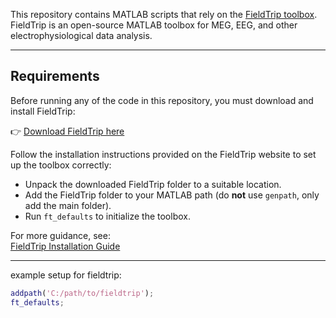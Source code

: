 This repository contains MATLAB scripts that rely on the [FieldTrip toolbox](https://www.fieldtriptoolbox.org/).  
FieldTrip is an open-source MATLAB toolbox for MEG, EEG, and other electrophysiological data analysis.

---

## Requirements

Before running any of the code in this repository, you must download and install FieldTrip:

👉 [Download FieldTrip here](https://www.fieldtriptoolbox.org/download/)

Follow the installation instructions provided on the FieldTrip website to set up the toolbox correctly:
- Unpack the downloaded FieldTrip folder to a suitable location.
- Add the FieldTrip folder to your MATLAB path (do **not** use `genpath`, only add the main folder).
- Run `ft_defaults` to initialize the toolbox.

For more guidance, see:  
[FieldTrip Installation Guide](https://www.fieldtriptoolbox.org/faq/matlab/installation/)

---

example setup for fieldtrip:
```matlab
addpath('C:/path/to/fieldtrip');
ft_defaults;
